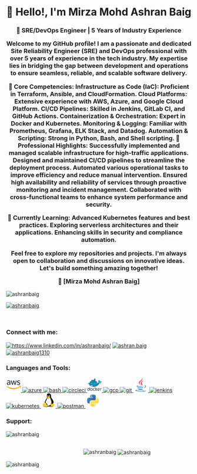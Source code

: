 <h1 align="center">👋 Hello!, I'm Mirza Mohd Ashran Baig</h1>
<h3 align="center">


🔧 SRE/DevOps Engineer | 5 Years of Industry Experience

Welcome to my GitHub profile! I am a passionate and dedicated Site Reliability Engineer (SRE) and DevOps professional with over 5 years of experience in the tech industry. My expertise lies in bridging the gap between development and operations to ensure seamless, reliable, and scalable software delivery.

🌟 Core Competencies:
Infrastructure as Code (IaC): Proficient in Terraform, Ansible, and CloudFormation.
Cloud Platforms: Extensive experience with AWS, Azure, and Google Cloud Platform.
CI/CD Pipelines: Skilled in Jenkins, GitLab CI, and GitHub Actions.
Containerization & Orchestration: Expert in Docker and Kubernetes.
Monitoring & Logging: Familiar with Prometheus, Grafana, ELK Stack, and Datadog.
Automation & Scripting: Strong in Python, Bash, and Shell scripting.
🚀 Professional Highlights:
Successfully implemented and managed scalable infrastructure for high-traffic applications.
Designed and maintained CI/CD pipelines to streamline the deployment process.
Automated various operational tasks to improve efficiency and reduce manual intervention.
Ensured high availability and reliability of services through proactive monitoring and incident management.
Collaborated with cross-functional teams to enhance system performance and security.



🌱 Currently Learning:
Advanced Kubernetes features and best practices.
Exploring serverless architectures and their applications.
Enhancing skills in security and compliance automation.


Feel free to explore my repositories and projects. I'm always open to collaboration and discussions on innovative ideas. Let's build something amazing together!

🔗 [Mirza Mohd Ashran Baig]</h3>

<p align="left"> <img src="https://komarev.com/ghpvc/?username=ashranbaig&label=Profile%20views&color=0e75b6&style=flat" alt="ashranbaig" /> </p>

<p align="left"> <a href="https://github.com/ryo-ma/github-profile-trophy"><img src="https://github-profile-trophy.vercel.app/?username=ashranbaig" alt="ashranbaig" /></a> </p>

<p align="left"> <a href="https://twitter.com/" target="blank"><img src="https://img.shields.io/twitter/follow/?logo=twitter&style=for-the-badge" alt="" /></a> </p>

<h3 align="left">Connect with me:</h3>
<p align="left">
<a href="https://linkedin.com/in/https://www.linkedin.com/in/ashranbaig/" target="blank"><img align="center" src="https://raw.githubusercontent.com/rahuldkjain/github-profile-readme-generator/master/src/images/icons/Social/linked-in-alt.svg" alt="https://www.linkedin.com/in/ashranbaig/" height="30" width="40" /></a>
<a href="https://instagram.com/ashran.baig" target="blank"><img align="center" src="https://raw.githubusercontent.com/rahuldkjain/github-profile-readme-generator/master/src/images/icons/Social/instagram.svg" alt="ashran.baig" height="30" width="40" /></a>
<a href="https://www.leetcode.com/ashranbaig1310" target="blank"><img align="center" src="https://raw.githubusercontent.com/rahuldkjain/github-profile-readme-generator/master/src/images/icons/Social/leet-code.svg" alt="ashranbaig1310" height="30" width="40" /></a>
</p>

<h3 align="left">Languages and Tools:</h3>
<p align="left"> <a href="https://aws.amazon.com" target="_blank" rel="noreferrer"> <img src="https://raw.githubusercontent.com/devicons/devicon/master/icons/amazonwebservices/amazonwebservices-original-wordmark.svg" alt="aws" width="40" height="40"/> </a> <a href="https://azure.microsoft.com/en-in/" target="_blank" rel="noreferrer"> <img src="https://www.vectorlogo.zone/logos/microsoft_azure/microsoft_azure-icon.svg" alt="azure" width="40" height="40"/> </a> <a href="https://www.gnu.org/software/bash/" target="_blank" rel="noreferrer"> <img src="https://www.vectorlogo.zone/logos/gnu_bash/gnu_bash-icon.svg" alt="bash" width="40" height="40"/> </a> <a href="https://circleci.com" target="_blank" rel="noreferrer"> <img src="https://www.vectorlogo.zone/logos/circleci/circleci-icon.svg" alt="circleci" width="40" height="40"/> </a> <a href="https://www.docker.com/" target="_blank" rel="noreferrer"> <img src="https://raw.githubusercontent.com/devicons/devicon/master/icons/docker/docker-original-wordmark.svg" alt="docker" width="40" height="40"/> </a> <a href="https://cloud.google.com" target="_blank" rel="noreferrer"> <img src="https://www.vectorlogo.zone/logos/google_cloud/google_cloud-icon.svg" alt="gcp" width="40" height="40"/> </a> <a href="https://git-scm.com/" target="_blank" rel="noreferrer"> <img src="https://www.vectorlogo.zone/logos/git-scm/git-scm-icon.svg" alt="git" width="40" height="40"/> </a> <a href="https://www.java.com" target="_blank" rel="noreferrer"> <img src="https://raw.githubusercontent.com/devicons/devicon/master/icons/java/java-original.svg" alt="java" width="40" height="40"/> </a> <a href="https://www.jenkins.io" target="_blank" rel="noreferrer"> <img src="https://www.vectorlogo.zone/logos/jenkins/jenkins-icon.svg" alt="jenkins" width="40" height="40"/> </a> <a href="https://kubernetes.io" target="_blank" rel="noreferrer"> <img src="https://www.vectorlogo.zone/logos/kubernetes/kubernetes-icon.svg" alt="kubernetes" width="40" height="40"/> </a> <a href="https://www.linux.org/" target="_blank" rel="noreferrer"> <img src="https://raw.githubusercontent.com/devicons/devicon/master/icons/linux/linux-original.svg" alt="linux" width="40" height="40"/> </a> <a href="https://postman.com" target="_blank" rel="noreferrer"> <img src="https://www.vectorlogo.zone/logos/getpostman/getpostman-icon.svg" alt="postman" width="40" height="40"/> </a> <a href="https://www.python.org" target="_blank" rel="noreferrer"> <img src="https://raw.githubusercontent.com/devicons/devicon/master/icons/python/python-original.svg" alt="python" width="40" height="40"/> </a> </p>


<h3 align="left">Support:</h3>
<p><a href="https://www.buymeacoffee.com/ashranbaig"> <img align="left" src="https://cdn.buymeacoffee.com/buttons/v2/default-yellow.png" height="50" width="210" alt="ashranbaig" /></a></p><br><br>


<p><img align="left" src="https://github-readme-stats.vercel.app/api/top-langs?username=ashranbaig&show_icons=true&locale=en&layout=compact" alt="ashranbaig" /></p>

<p>&nbsp;<img align="center" src="https://github-readme-stats.vercel.app/api?username=ashranbaig&show_icons=true&locale=en" alt="ashranbaig" /></p>

<p><img align="center" src="https://github-readme-streak-stats.herokuapp.com/?user=ashranbaig&" alt="ashranbaig" /></p>

